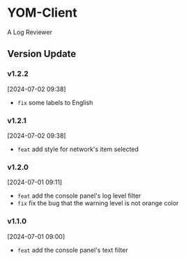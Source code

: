 # YOM-Client
A Log Reviewer


## Version Update

### v1.2.2

[2024-07-02 09:38]
- `fix` some labels to English 

### v1.2.1

[2024-07-02 09:38]
- `feat` add style for network's item selected

### v1.2.0

[2024-07-01 09:11]
- `feat` add the console panel's log level filter
- `fix` fix the bug that the warning level is not orange color

### v1.1.0

[2024-07-01 09:00]
- `feat` add the console panel's text filter
